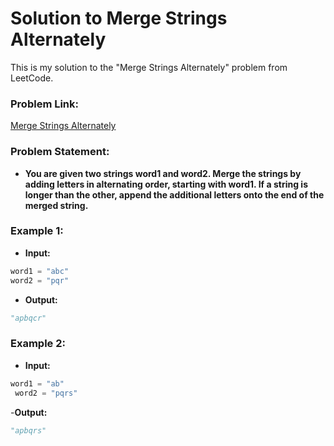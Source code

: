 # Solution to Merge Strings Alternately

This is my solution to the "Merge Strings Alternately" problem from LeetCode.

### Problem Link:
[Merge Strings Alternately](https://leetcode.com/problems/merge-strings-alternately/solutions/6090205/this-my-first-problem-solve-challenge-in-leetcode-i-hope-good-future-with-challenges)

### Problem Statement:
- **You are given two strings word1 and word2. Merge the strings by adding letters in alternating order, starting with word1. If a string is longer than the other, append the additional letters onto the end of the merged string.**

### Example 1:

- **Input:**
```python
word1 = "abc"
word2 = "pqr"
```

- **Output:**
```python
"apbqcr"
```

### Example 2:

- **Input:**
```python
word1 = "ab"
 word2 = "pqrs"
```

-**Output:**
```python
"apbqrs"
```